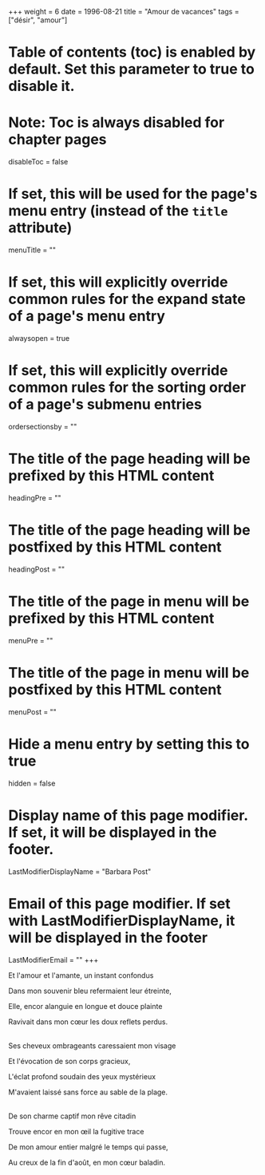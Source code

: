 +++
weight = 6
date = 1996-08-21
title = "Amour de vacances"
tags = ["désir", "amour"]
# Table of contents (toc) is enabled by default. Set this parameter to true to disable it.
# Note: Toc is always disabled for chapter pages
disableToc = false
# If set, this will be used for the page's menu entry (instead of the `title` attribute)
menuTitle = ""
# If set, this will explicitly override common rules for the expand state of a page's menu entry
alwaysopen = true
# If set, this will explicitly override common rules for the sorting order of a page's submenu entries
ordersectionsby = ""
# The title of the page heading will be prefixed by this HTML content
headingPre = ""
# The title of the page heading will be postfixed by this HTML content
headingPost = ""
# The title of the page in menu will be prefixed by this HTML content
menuPre = ""
# The title of the page in menu will be postfixed by this HTML content
menuPost = ""
# Hide a menu entry by setting this to true
hidden = false
# Display name of this page modifier. If set, it will be displayed in the footer.
LastModifierDisplayName = "Barbara Post"
# Email of this page modifier. If set with LastModifierDisplayName, it will be displayed in the footer
LastModifierEmail = ""
+++

Et l'amour et l'amante, un instant confondus

Dans mon souvenir bleu refermaient leur étreinte,

Elle, encor alanguie en longue et douce plainte

Ravivait dans mon cœur les doux reflets perdus.

 \
Ses cheveux ombrageants caressaient mon visage

Et l'évocation de son corps gracieux,

L'éclat profond soudain des yeux mystérieux

M'avaient laissé sans force au sable de la plage.

 \
De son charme captif mon rêve citadin

Trouve encor en mon œil la fugitive trace

De mon amour entier malgré le temps qui passe,

Au creux de la fin d'août, en mon cœur baladin.
